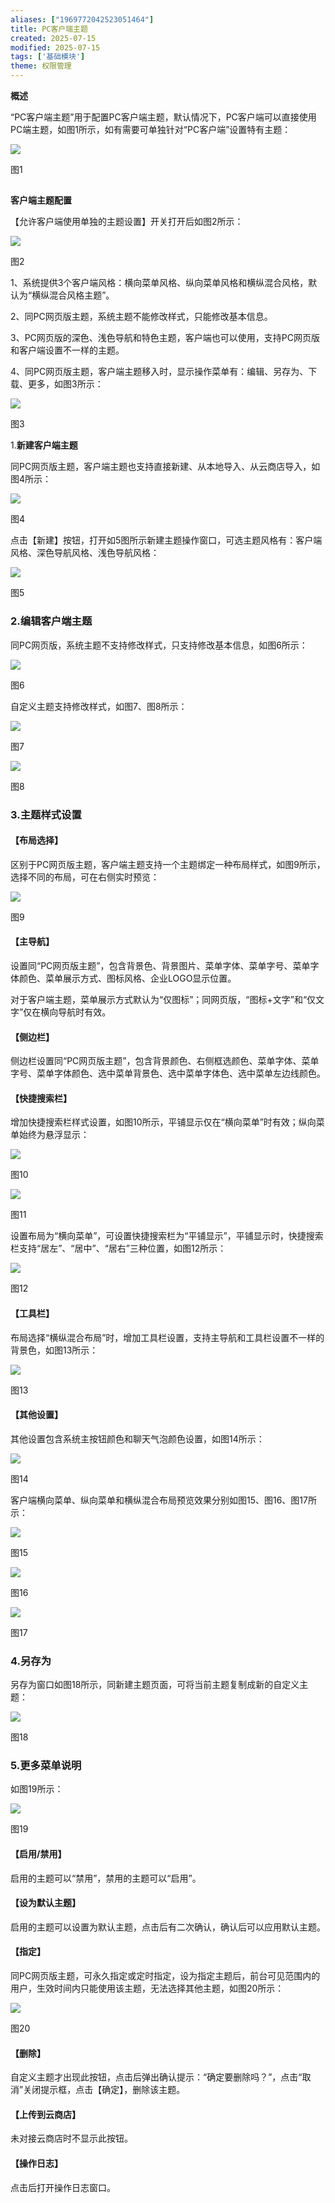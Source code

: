 ```yaml
---
aliases: ["1969772042523051464"]
title: PC客户端主题
created: 2025-07-15
modified: 2025-07-15
tags: ['基础模块']
theme: 权限管理
---
```


**概述**

“PC客户端主题”用于配置PC客户端主题，默认情况下，PC客户端可以直接使用PC端主题，如图1所示，如有需要可单独针对“PC客户端”设置特有主题：

![](e2fd6f867994eceed9b24ea8cef69e87.jpg)

图1

##

**客户端主题配置**

【允许客户端使用单独的主题设置】开关打开后如图2所示：

![](79d1dbf7c3c48740d2125205ad82035f.jpg)

图2

1、系统提供3个客户端风格：横向菜单风格、纵向菜单风格和横纵混合风格，默认为“横纵混合风格主题”。

2、同PC网页版主题，系统主题不能修改样式，只能修改基本信息。

3、PC网页版的深色、浅色导航和特色主题，客户端也可以使用，支持PC网页版和客户端设置不一样的主题。

4、同PC网页版主题，客户端主题移入时，显示操作菜单有：编辑、另存为、下载、更多，如图3所示：

![](cbcbef88bf67b8273d416ec56bd9e9a0.jpg)

图3

1.**新建客户端主题**

同PC网页版主题，客户端主题也支持直接新建、从本地导入、从云商店导入，如图4所示：

![](f8a31d739b321cd199d00c22d389d323.jpg)

图4

点击【新建】按钮，打开如5图所示新建主题操作窗口，可选主题风格有：客户端风格、深色导航风格、浅色导航风格：

![](d26f3a0cbe0ec7faaeda833ed4c6e39a.jpg)

图5

### 2.**编辑客户端主题**

同PC网页版，系统主题不支持修改样式，只支持修改基本信息，如图6所示：

![](e301752ca465fac31d5a96a8f0b19613.jpg)

图6

自定义主题支持修改样式，如图7、图8所示：

![](77199926588bcd54397e7e39f8ba0228.jpg)

图7

![](1a67ab4345876a784bbb16e8f7aa298d.jpg)

图8

### 3.**主题样式设置**

#### **【布局选择】**

区别于PC网页版主题，客户端主题支持一个主题绑定一种布局样式，如图9所示，选择不同的布局，可在右侧实时预览：

![](0b03eb6e88bb3485af2cd3f750161cf5.jpg)

图9

#### **【主导航】**

设置同“PC网页版主题”，包含背景色、背景图片、菜单字体、菜单字号、菜单字体颜色、菜单展示方式、图标风格、企业LOGO显示位置。

对于客户端主题，菜单展示方式默认为“仅图标”；同网页版，“图标+文字”和“仅文字”仅在横向导航时有效。

#### **【侧边栏】**

侧边栏设置同“PC网页版主题”，包含背景颜色、右侧框选颜色、菜单字体、菜单字号、菜单字体颜色、选中菜单背景色、选中菜单字体色、选中菜单左边线颜色。

#### **【快捷搜索栏】**

增加快捷搜索栏样式设置，如图10所示，平铺显示仅在“横向菜单”时有效；纵向菜单始终为悬浮显示：

![](3530df4a4c0b991ce7085c7443e75f92.jpg)

图10

![](38de2e489e85b38f8f77d080e1daae92.jpg)

图11

设置布局为“横向菜单”，可设置快捷搜索栏为“平铺显示”，平铺显示时，快捷搜索栏支持“居左”、“居中”、“居右”三种位置，如图12所示：

![](0039e617c626561921388df2002a2f16.jpg)

图12

#### **【工具栏】**

布局选择“横纵混合布局”时，增加工具栏设置，支持主导航和工具栏设置不一样的背景色，如图13所示：

![](a9ae52cfa605b04b0fac58c895e184fb.jpg)

图13

#### **【其他设置】**

其他设置包含系统主按钮颜色和聊天气泡颜色设置，如图14所示：

![](bfddfaec36387c04ea601832ab9eb3ee.jpg)

图14

客户端横向菜单、纵向菜单和横纵混合布局预览效果分别如图15、图16、图17所示：

![](2b5bd2f08cc874c3b3a7f0c6eafdfdf0.jpg)

图15

![](fd72670c85ecae45d9456d48143ae6c3.jpg)

图16

![](8b43680c9caadacc8b4df6f95fcc1953.jpg)

图17

### 4.**另存为**

另存为窗口如图18所示，同新建主题页面，可将当前主题复制成新的自定义主题：

![](69ff156021ae31763bb9f7431a242c46.jpg)

图18

### 5.**更多菜单说明**

如图19所示：

![](fe863a8f409959d0feb2770fd21100df.jpg)

图19

#### **【启用/禁用】**

启用的主题可以“禁用”，禁用的主题可以“启用”。

#### **【设为默认主题】**

启用的主题可以设置为默认主题，点击后有二次确认，确认后可以应用默认主题。

#### **【指定】**

同PC网页版主题，可永久指定或定时指定，设为指定主题后，前台可见范围内的用户，生效时间内只能使用该主题，无法选择其他主题，如图20所示：

![](69c5f96699a86f4aec6c848dfb7d5fb2.jpg)

图20

#### **【删除】**

自定义主题才出现此按钮，点击后弹出确认提示：“确定要删除吗？”，点击“取消”关闭提示框，点击【确定】，删除该主题。

#### **【上传到云商店】**

未对接云商店时不显示此按钮。

#### **【操作日志】**

点击后打开操作日志窗口。